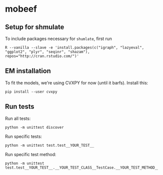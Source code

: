 # mobeef

## Setup for shmulate

To include packages necessary for `shumlate`, first run

```
R --vanilla --slave -e 'install.packages(c("igraph", "lazyeval", "ggplot2", "plyr", "seqinr", "shazam"), repos="http://cran.rstudio.com/")'
```

## EM installation
To fit the models, we're using CVXPY for now (until it barfs). Install this:
```
pip install --user cvxpy
```

## Run tests
Run all tests:
```
python -m unittest discover
```
Run specific tests:
```
python -m unittest test.test__YOUR_TEST__
```
Run specific test method:
```
python -m unittest test.test__YOUR_TEST__.__YOUR_TEST_CLASS__TestCase.__YOUR_TEST_METHOD__
```
